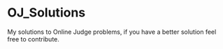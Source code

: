 # OJ_Solutions
My solutions to Online Judge problems, if you have a better solution feel free to contribute.
